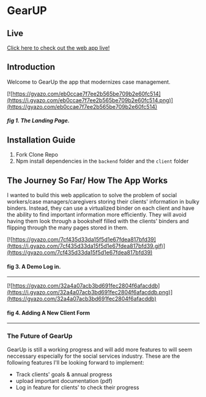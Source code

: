 # GearUP

## Live
[Click here to check out the web app live!](https://gearup-management.herokuapp.com/)

## Introduction
Welcome to GearUp the app that modernizes case management.

[![https://gyazo.com/eb0ccae7f7ee2b565be709b2e60fc514](https://i.gyazo.com/eb0ccae7f7ee2b565be709b2e60fc514.png)](https://gyazo.com/eb0ccae7f7ee2b565be709b2e60fc514)
##### fig 1. The Landing Page.

## Installation Guide

1. Fork Clone Repo
2. Npm install dependencies in the `backend` folder and the `client` folder

## The Journey So Far/ How The App Works

I wanted to build this web application to solve the problem of social workers/case managers/caregivers storing their clients' information in bulky binders. Instead, they can use a virtualized binder on each client and have the ability to find important information more efficiently. They will avoid having them look through a bookshelf filled with the clients' binders and flipping through the many pages stored in them.

[![https://gyazo.com/7cf435d33da15f5d1e67fdea817bfd39](https://i.gyazo.com/7cf435d33da15f5d1e67fdea817bfd39.gif)](https://gyazo.com/7cf435d33da15f5d1e67fdea817bfd39)
#### fig 3. A Demo Log in.

---
[![https://gyazo.com/32a4a07acb3bd691fec2804f6afacddb](https://i.gyazo.com/32a4a07acb3bd691fec2804f6afacddb.png)](https://gyazo.com/32a4a07acb3bd691fec2804f6afacddb)
#### fig 4. Adding A New Client Form


--- 
### The Future of GearUp

GearUp is still a working progress and will add more features to will seem neccessary especially for the social services industry. These are the following features I'll be looking forward to implement:

- Track clients' goals & annual progress
- upload important documentation (pdf)
- Log in feature for clients' to check their progress

